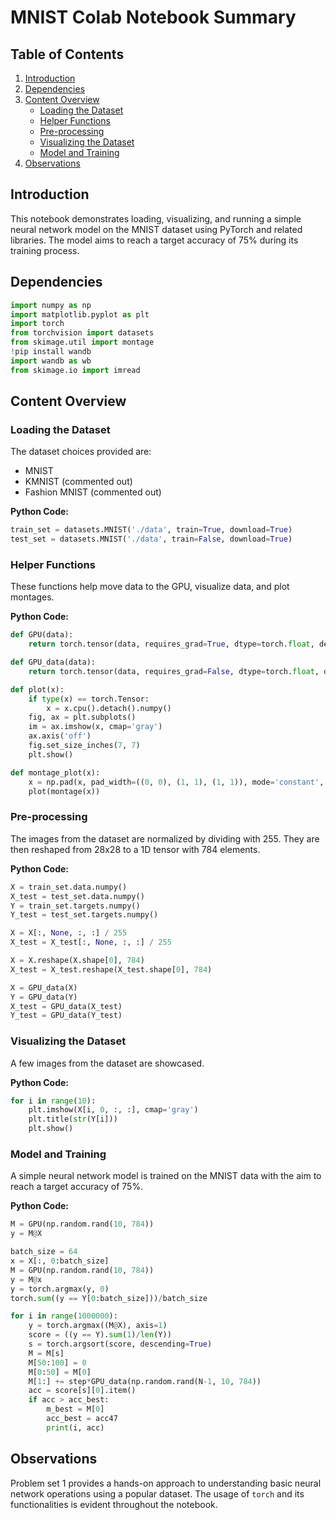 # MNIST Colab Notebook Summary

## Table of Contents
1. [Introduction](#introduction)
2. [Dependencies](#dependencies)
3. [Content Overview](#content-overview)
   - [Loading the Dataset](#loading-the-dataset)
   - [Helper Functions](#helper-functions)
   - [Pre-processing](#pre-processing)
   - [Visualizing the Dataset](#visualizing-the-dataset)
   - [Model and Training](#model-and-training)
4. [Observations](#observations)

## Introduction
This notebook demonstrates loading, visualizing, and running a simple neural network model on the MNIST dataset using PyTorch and related libraries. The model aims to reach a target accuracy of 75% during its training process.

## Dependencies
```python
import numpy as np
import matplotlib.pyplot as plt
import torch
from torchvision import datasets
from skimage.util import montage
!pip install wandb
import wandb as wb
from skimage.io import imread
```

## Content Overview

### Loading the Dataset
The dataset choices provided are:
- MNIST
- KMNIST (commented out)
- Fashion MNIST (commented out)

**Python Code:**
```python
train_set = datasets.MNIST('./data', train=True, download=True)
test_set = datasets.MNIST('./data', train=False, download=True)
```

### Helper Functions
These functions help move data to the GPU, visualize data, and plot montages.

**Python Code:**
```python
def GPU(data):
    return torch.tensor(data, requires_grad=True, dtype=torch.float, device=torch.device('cuda'))

def GPU_data(data):
    return torch.tensor(data, requires_grad=False, dtype=torch.float, device=torch.device('cuda'))

def plot(x):
    if type(x) == torch.Tensor:
        x = x.cpu().detach().numpy()
    fig, ax = plt.subplots()
    im = ax.imshow(x, cmap='gray')
    ax.axis('off')
    fig.set_size_inches(7, 7)
    plt.show()

def montage_plot(x):
    x = np.pad(x, pad_width=((0, 0), (1, 1), (1, 1)), mode='constant', constant_values=0)
    plot(montage(x))
```

### Pre-processing
The images from the dataset are normalized by dividing with 255. They are then reshaped from 28x28 to a 1D tensor with 784 elements.

**Python Code:**
```python
X = train_set.data.numpy()
X_test = test_set.data.numpy()
Y = train_set.targets.numpy()
Y_test = test_set.targets.numpy()

X = X[:, None, :, :] / 255
X_test = X_test[:, None, :, :] / 255

X = X.reshape(X.shape[0], 784)
X_test = X_test.reshape(X_test.shape[0], 784)

X = GPU_data(X)
Y = GPU_data(Y)
X_test = GPU_data(X_test)
Y_test = GPU_data(Y_test)
```

### Visualizing the Dataset
A few images from the dataset are showcased.

**Python Code:**
```python
for i in range(10):
    plt.imshow(X[i, 0, :, :], cmap='gray')
    plt.title(str(Y[i]))
    plt.show()
```

### Model and Training
A simple neural network model is trained on the MNIST data with the aim to reach a target accuracy of 75%.

**Python Code:**
```python
M = GPU(np.random.rand(10, 784))
y = M@X

batch_size = 64
x = X[:, 0:batch_size]
M = GPU(np.random.rand(10, 784))
y = M@x
y = torch.argmax(y, 0)
torch.sum((y == Y[0:batch_size]))/batch_size

for i in range(1000000):
    y = torch.argmax((M@X), axis=1)
    score = ((y == Y).sum(1)/len(Y))
    s = torch.argsort(score, descending=True)
    M = M[s]
    M[50:100] = 0
    M[0:50] = M[0]
    M[1:] += step*GPU_data(np.random.rand(N-1, 10, 784))
    acc = score[s][0].item()
    if acc > acc_best:
        m_best = M[0]
        acc_best = acc47
        print(i, acc)
```

## Observations
Problem set 1 provides a hands-on approach to understanding basic neural network operations using a popular dataset. The usage of `torch` and its functionalities is evident throughout the notebook.
